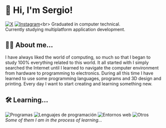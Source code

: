 # 👋 Hi, I'm Sergio!

[![X](https://skillicons.dev/icons?i=twitter)](https://x.com/sergiocon_)
[![Instagram](https://skillicons.dev/icons?i=instagram)](https://instagram.com/sergiocon_)<br>
Graduated in computer technical.</br>
Currently studying multiplatform application development.

## 👨‍💻 About me...
I have always liked the world of computing, so much so that I began to study 100% everything related to this world.
It all started with I simply searched the Internet until I learned to navigate the computer environment from hardware to programming to electronics.
During all this time I have learned to use some programming languages, programs and 3D design and printing. Every day I want to start creating and learning something new.

## 🛠 Learning...
![Programas](https://skillicons.dev/icons?i=vscode,idea,ps,ai,xd,figma)
![Lenguajes de programación](https://skillicons.dev/icons?i=python,java)
![Entornos web](https://skillicons.dev/icons?i=html,css,wordpress)
![Otros](https://skillicons.dev/icons?i=arduino,raspberrypi,linux)<br>
*Some of them I am in the process of learning...*
